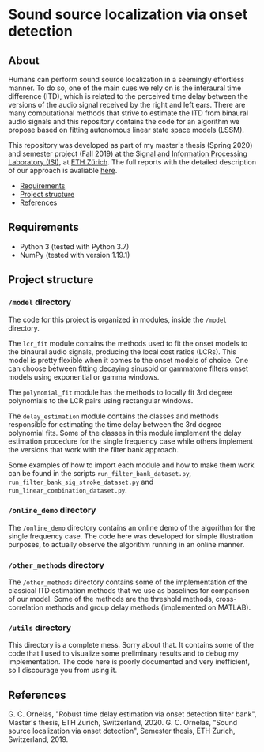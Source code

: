 
# Sound source localization via onset detection

## About
Humans can perform sound source localization in a seemingly effortless manner. To do so, one of the main cues we rely on is the interaural time difference (ITD), which is related to the perceived time delay between the versions of the audio signal received by the right and left ears. There are many computational methods that strive to estimate the ITD from binaural audio signals and this repository contains the code for an algorithm we propose based on fitting autonomous linear state space models (LSSM).

This repository was developed as part of my master's thesis (Spring 2020) and semester project (Fall 2019) at the [Signal and Information Processing Laboratory (ISI)](https://isi.ee.ethz.ch/), at [ETH Zürich](https://www.ethz.ch/en.html). The full reports with the detailed description of our approach is avaliable [here](report_Gustavo_final.pdf).

- [Requirements](#requirements)
- [Project structure](#project-structure)
- [References](#references)

## Requirements
- Python 3 (tested with Python 3.7)
- NumPy (tested with version 1.19.1)

## Project structure

### `/model` directory
The code for this project is organized in modules, inside the `/model` directory. 

The `lcr_fit` module contains the methods used to fit the onset models to the binaural audio signals, producing the local cost ratios (LCRs). This model is pretty flexible when it comes to the onset models of choice. One can choose between fitting decaying sinusoid or gammatone filters onset models using exponential or gamma windows. 

The `polynomial_fit` module has the methods to locally fit 3rd degree polynomials to the LCR pairs using rectangular windows.

The `delay_estimation` module contains the classes and methods responsible for estimating the time delay between the 3rd degree polynomial fits. Some of the classes in this module implement the delay estimation procedure for the single frequency case while others implement the versions that work with the filter bank approach.

Some examples of how to import each module and how to make them work can be found in the scripts `run_filter_bank_dataset.py`, `run_filter_bank_sig_stroke_dataset.py` and `run_linear_combination_dataset.py`.

### `/online_demo` directory
The `/online_demo` directory contains an online demo of the algorithm for the single frequency case. The code here was developed for simple illustration purposes, to actually observe the algorithm running in an online manner.

### `/other_methods` directory
The `/other_methods` directory contains some of the implementation of the classical ITD estimation methods that we use as baselines for comparison of our model. Some of the methods are the threshold methods, cross-correlation methods and group delay methods (implemented on MATLAB). 

### `/utils` directory
This directory is a complete mess. Sorry about that. It contains some of the code that I used to visualize some preliminary results and to debug my implementation. The code here is poorly documented and very inefficient, so I discourage you from using it.  

## References
G. C. Ornelas, "Robust time delay estimation via onset detection filter bank", Master's thesis, ETH Zurich, Switzerland, 2020.
G. C. Ornelas, "Sound source localization via onset detection", Semester thesis, ETH Zurich, Switzerland, 2019.
 
